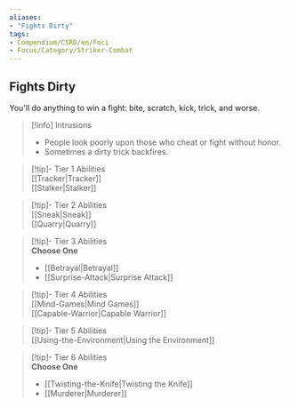 ```yaml
---
aliases:
- "Fights Dirty"
tags:
- Compendium/CSRD/en/Foci
- Focus/Category/Striker-Combat
---
```


  
## Fights Dirty  
You'll do anything to win a fight: bite, scratch, kick, trick, and worse.  

>[!info] Intrusions  
>- People look poorly upon those who cheat or fight without honor.  
>- Sometimes a dirty trick backfires.  


>[!tip]- Tier 1 Abilities  
> [[Tracker|Tracker]]  
> [[Stalker|Stalker]]  


>[!tip]- Tier 2 Abilities  
> [[Sneak|Sneak]]  
> [[Quarry|Quarry]]  


>[!tip]- Tier 3 Abilities  
> **Choose One**  
>- [[Betrayal|Betrayal]]  
>- [[Surprise-Attack|Surprise Attack]]  


>[!tip]- Tier 4 Abilities  
> [[Mind-Games|Mind Games]]  
> [[Capable-Warrior|Capable Warrior]]  


>[!tip]- Tier 5 Abilities  
> [[Using-the-Environment|Using the Environment]]  


>[!tip]- Tier 6 Abilities  
> **Choose One**  
>- [[Twisting-the-Knife|Twisting the Knife]]  
>- [[Murderer|Murderer]]